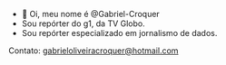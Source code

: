 - 👋 Oi, meu nome é @Gabriel-Croquer
- Sou repórter do g1, da TV Globo.
- Sou repórter especializado em jornalismo de dados. 

Contato: gabrieloliveiracroquer@hotmail.com  

<!---
Gabriel-Croquer/Gabriel-Croquer is a ✨ special ✨ repository because its `README.md` (this file) appears on your GitHub profile.
You can click the Preview link to take a look at your changes.
--->
